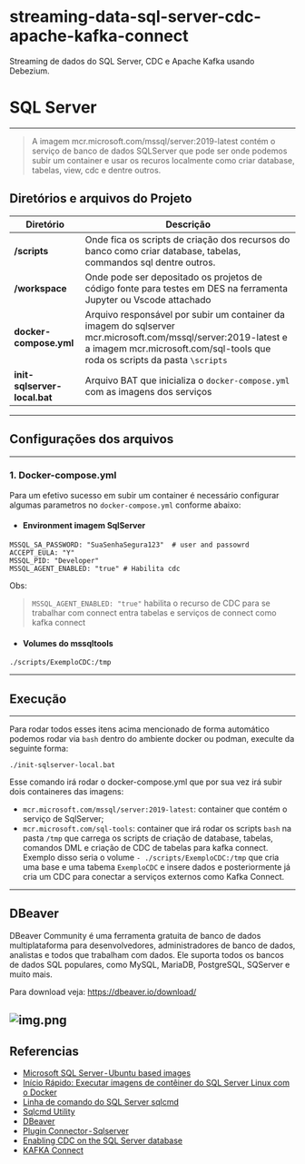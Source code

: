 # streaming-data-sql-server-cdc-apache-kafka-connect
Streaming de dados do SQL Server, CDC e Apache Kafka usando Debezium.

# SQL Server

----
> A imagem mcr.microsoft.com/mssql/server:2019-latest contém o serviço de banco de dados SQLServer que pode ser
> onde podemos subir um container e usar os recuros localmente como criar database, tabelas, view, cdc e dentre outros.

## Diretórios e arquivos do Projeto

| **Diretório**               | **Descrição**                                                                                                                                                                                 |
|-----------------------------|-----------------------------------------------------------------------------------------------------------------------------------------------------------------------------------------------|
| **/scripts**                | Onde fica os scripts de criação dos recursos do banco como criar database, tabelas, commandos sql dentre outros.                                                                              |
| **/workspace**              | Onde pode ser depositado os projetos de código fonte para testes em DES na ferramenta Jupyter ou Vscode attachado                                                                             |
| **docker-compose.yml**      | Arquivo responsável por subir um container da imagem do sqlserver mcr.microsoft.com/mssql/server:2019-latest e a imagem mcr.microsoft.com/sql-tools que roda os scripts da pasta `\scripts` |
| **init-sqlserver-local.bat** | Arquivo BAT que inicializa o `docker-compose.yml` com as imagens dos serviços                                                                                                               |

---
## Configurações dos arquivos

---
### 1. Docker-compose.yml
Para um efetivo sucesso em subir um container é necessário configurar algumas parametros no `docker-compose.yml` conforme abaixo:

- #### Environment imagem SqlServer
````properties
MSSQL_SA_PASSWORD: "SuaSenhaSegura123"  # user and passowrd
ACCEPT_EULA: "Y"
MSSQL_PID: "Developer"
MSSQL_AGENT_ENABLED: "true" # Habilita cdc
````
Obs:
> `MSSQL_AGENT_ENABLED: "true"` habilita o recurso de CDC para se trabalhar com connect entra tabelas e serviços de connect
> como kafka connect
- #### Volumes do mssqltools
````properties
./scripts/ExemploCDC:/tmp
````

---
## Execução

---
Para rodar todos esses itens acima mencionado de forma automático podemos rodar via `bash` dentro do ambiente docker ou
podman, execulte da seguinte forma:
````shell
./init-sqlserver-local.bat 
````

Esse comando irá rodar o docker-compose.yml que por sua vez irá subir dois containeres das imagens:

* `mcr.microsoft.com/mssql/server:2019-latest`: container que contém o serviço de SqlServer;
* `mcr.microsoft.com/sql-tools`: container que irá rodar os scripts `bash` na pasta `/tmp` que carrega os scripts de
  criação de database, tabelas, comandos DML e criação de CDC de tabelas para kafka connect. Exemplo disso seria o volume
  `- ./scripts/ExemploCDC:/tmp` que cria uma base e uma tabema `ExemploCDC` e insere dados e posteriormente já cria um CDC para
  conectar a serviços externos como Kafka Connect.

---

## DBeaver
DBeaver Community é uma ferramenta gratuita de banco de dados multiplataforma para desenvolvedores, administradores de banco de dados, analistas e todos que trabalham com dados. Ele suporta todos os bancos de dados SQL populares, como MySQL, MariaDB, PostgreSQL, SQServer e muito mais.

Para download veja: https://dbeaver.io/download/

![img.png](images/img.png)
---

## Referencias

* [Microsoft SQL Server - Ubuntu based images](https://mcr.microsoft.com/en-us/product/mssql/server/about)
* [Início Rápido: Executar imagens de contêiner do SQL Server Linux com o Docker](https://learn.microsoft.com/pt-br/sql/linux/quickstart-install-connect-docker?view=sql-server-ver16&pivots=cs1-bash)
* [Linha de comando do SQL Server sqlcmd](https://learn.microsoft.com/pt-br/sql/linux/sql-server-linux-setup-tools?view=sql-server-ver16&tabs=ubuntu-install#next-steps)
* [Sqlcmd Utility](https://learn.microsoft.com/en-us/sql/tools/sqlcmd/sqlcmd-utility?view=sql-server-ver16)
* [DBeaver](https://dbeaver.io/)
* [Plugin Connector - Sqlserver](https://debezium.io/documentation/reference/stable/connectors/sqlserver.html)
* [Enabling CDC on the SQL Server database](https://debezium.io/documentation/reference/stable/connectors/sqlserver.html#_enabling_cdc_on_the_sql_server_database)
* [KAFKA Connect](https://kafka.apache.org/documentation.html#connect)